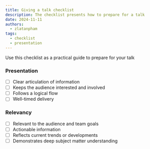 ```yaml
---
title: Giving a talk checklist
description: The checklist presents how to prepare for a talk
date: 2024-11-11
authors:
  - zlatanpham
tags:
  - checklist
  - presentation
---
```


Use this checklist as a practical guide to prepare for your talk

### Presentation

- [ ] Clear articulation of information
- [ ] Keeps the audience interested and involved
- [ ] Follows a logical flow
- [ ] Well-timed delivery

### Relevancy

- [ ] Relevant to the audience and team goals
- [ ] Actionable information
- [ ] Reflects current trends or developments
- [ ] Demonstrates deep subject matter understanding
